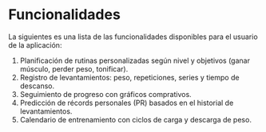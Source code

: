 # Funcionalidades

La siguientes es una lista de las funcionalidades disponibles para el usuario de la aplicación:

1. Planificación de rutinas personalizadas según nivel y objetivos (ganar músculo, perder peso, tonificar).
2. Registro de levantamientos: peso, repeticiones, series y tiempo de descanso.
3. Seguimiento de progreso con gráficos comprativos.
4. Predicción de récords personales (PR) basados en el historial de levantamientos.
5. Calendario de entrenamiento con ciclos de carga y descarga de peso.

